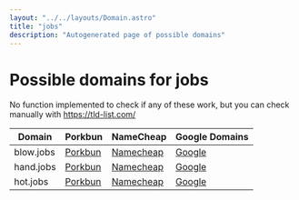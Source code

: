 ```yaml
---
layout: "../../layouts/Domain.astro"
title: "jobs"
description: "Autogenerated page of possible domains"
---
```



# Possible domains for jobs

No function implemented to check if any of these work, but you can check manually with https://tld-list.com/

| Domain | Porkbun | NameCheap | Google Domains |
|---|---|---|---|
| blow.jobs | [Porkbun](https://porkbun.com/checkout/search?prb=e814663da1&tlds=&idnLanguage=&search=search&q=blow.jobs) | [Namecheap](https://www.namecheap.com/domains/registration/results/?domain=blow.jobs) | [Google](https://domains.google.com/registrar/search?searchTerm=blow.jobs) |
| hand.jobs | [Porkbun](https://porkbun.com/checkout/search?prb=e814663da1&tlds=&idnLanguage=&search=search&q=hand.jobs) | [Namecheap](https://www.namecheap.com/domains/registration/results/?domain=hand.jobs) | [Google](https://domains.google.com/registrar/search?searchTerm=hand.jobs) |
| hot.jobs | [Porkbun](https://porkbun.com/checkout/search?prb=e814663da1&tlds=&idnLanguage=&search=search&q=hot.jobs) | [Namecheap](https://www.namecheap.com/domains/registration/results/?domain=hot.jobs) | [Google](https://domains.google.com/registrar/search?searchTerm=hot.jobs) |
